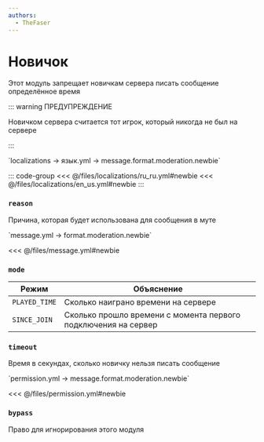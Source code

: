 ```yaml
---
authors:
  - TheFaser
---
```


# Новичок

Этот модуль запрещает новичкам сервера писать сообщение определённое время

::: warning ПРЕДУПРЕЖДЕНИЕ

Новичком сервера считается тот игрок, который никогда не был на сервере

:::

[//]: # (localization)
<!--@include: @/parts/words.md#localization--> 
<!--@include: @/parts/words.md#path--> `localizations → язык.yml → message.format.moderation.newbie`

<!--@include: @/parts/words.md#default--> 

::: code-group
<<< @/files/localizations/ru_ru.yml#newbie
<<< @/files/localizations/en_us.yml#newbie
:::

### `reason`

Причина, которая будет использована для сообщения в муте

[//]: # (message.yml)
<!--@include: @/parts/words.md#setting-->
<!--@include: @/parts/words.md#path--> `message.yml → format.moderation.newbie`

<!--@include: @/parts/words.md#default-->
<<< @/files/message.yml#newbie

<!--@include: @/parts/enable.md-->

### `mode`

| Режим           | Объяснение                                                     |
|-----------------|----------------------------------------------------------------|
| `PLAYED_TIME`   | Сколько наиграно времени на сервере                            |
| `SINCE_JOIN`    | Сколько прошло времени с момента первого подключения на сервер |

### `timeout`

Время в секундах, сколько новичку нельзя писать сообщение

[//]: # (permission.yml)
<!--@include: @/parts/words.md#permission-->
<!--@include: @/parts/words.md#path--> `permission.yml → message.format.moderation.newbie`

<!--@include: @/parts/words.md#default-->
<<< @/files/permission.yml#newbie

<!--@include: @/parts/permission/permissionTier3.md-->

### `bypass`

Право для игнорирования этого модуля